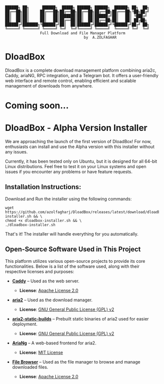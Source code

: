 ```
██████╗ ██╗      ██████╗  █████╗ ██████╗ ██████╗  ██████╗ ██╗  ██╗
██╔══██╗██║     ██╔═══██╗██╔══██╗██╔══██╗██╔══██╗██╔═══██╗╚██╗██╔╝
██║  ██║██║     ██║   ██║███████║██║  ██║██████╔╝██║   ██║ ╚███╔╝
██║  ██║██║     ██║   ██║██╔══██║██║  ██║██╔══██╗██║   ██║ ██╔██╗
██████╔╝███████╗╚██████╔╝██║  ██║██████╔╝██████╔╝╚██████╔╝██╔╝ ██╗
╚═════╝ ╚══════╝ ╚═════╝ ╚═╝  ╚═╝╚═════╝ ╚═════╝  ╚═════╝ ╚═╝  ╚═╝
                Full Download and File Manager Platform
                                    ‌by  A.ZOLFAGHAR

```
# DloadBox
DloadBox is a complete download management platform combining aria2c, Caddy, ariaNG, RPC integration, and a Telegram bot. It offers a user-friendly web interface and remote control, enabling efficient and scalable management of downloads from anywhere.
# Coming soon...
# DloadBox - Alpha Version Installer

We are approaching the launch of the first version of DloadBox! For now, enthusiasts can install and use the Alpha version with this installer without any issues.

Currently, it has been tested only on Ubuntu, but it is designed for all 64-bit Linux distributions. Feel free to test it on your Linux systems and open issues if you encounter any problems or have feature requests.



## Installation Instructions:

Download and Run the installer using the following commands:

```
wget https://github.com/azolfagharj/DloadBox/releases/latest/download/dloadbox-installer.sh && \
chmod +x dloadbox-installer.sh && \
./dloadbox-installer.sh

```
That's it! The installer will handle everything for you automatically.

## Open-Source Software Used in This Project

This platform utilizes various open-source projects to provide its core functionalities. Below is a list of the software used, along with their respective licenses and purposes:

- **[Caddy](https://github.com/caddyserver/caddy)** – Used as the web server.
  - **License**: [Apache License 2.0](https://github.com/caddyserver/caddy/blob/master/LICENSE)

- **[aria2](https://github.com/aria2/aria2)** – Used as the download manager.
  - **License**: [GNU General Public License (GPL) v2](https://github.com/aria2/aria2/blob/master/COPYING)

- **[aria2-static-builds](https://git.q3aql.dev/q3aql/aria2-static-builds)** – Prebuilt static binaries of aria2 used for easier deployment.
  - **License**: [GNU General Public License (GPL) v2](https://github.com/aria2/aria2/blob/master/COPYING)

- **[AriaNg](https://github.com/mayswind/AriaNg)** – A web-based frontend for aria2.
  - **License**: [MIT License](https://github.com/mayswind/AriaNg/blob/master/LICENSE)

- **[File Browser](https://github.com/filebrowser/filebrowser)** – Used as the file manager to browse and manage downloaded files.
  - **License**: [Apache License 2.0](https://github.com/filebrowser/filebrowser/blob/main/LICENSE)